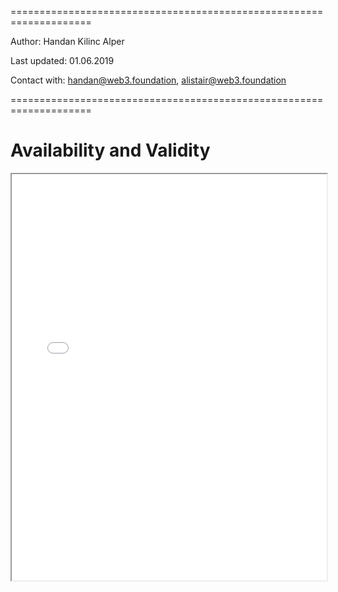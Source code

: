 ====================================================================

Author: Handan Kilinc Alper

Last updated: 01.06.2019

Contact with: handan@web3.foundation, alistair@web3.foundation

====================================================================

# Availability and Validity

<iframe src="../_static/pdfview/viewer.html?file=../pdf/availability_validity.pdf" width="100%" height="650em"></iframe>
